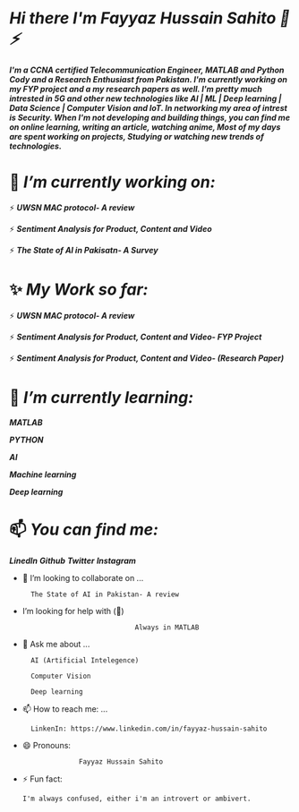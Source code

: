 # ***Hi there I'm Fayyaz Hussain Sahito 👋⚡***
***I'm a CCNA certified Telecommunication Engineer, MATLAB and Python Cody and a Research Enthusiast from Pakistan. I'm currently working on my FYP project and a my research papers as well. I'm pretty much intrested in 5G and other new technologies like AI | ML | Deep learning | Data Science | Computer Vision and IoT. In networking my area of intrest is Security. When I'm not developing and building things, you can find me on online learning, writing an article, watching anime,  Most of my days are spent working on projects, Studying or watching new trends of technologies.*** 






# 🔭 ***I’m currently working on:*** 

⚡ ***UWSN MAC protocol- A review***

⚡ ***Sentiment Analysis for Product, Content and Video***

⚡ ***The State of AI in Pakisatn- A Survey***



# ✨ ***My Work so far:*** 

⚡ ***UWSN MAC protocol- A review***

⚡ ***Sentiment Analysis for Product, Content and Video- FYP Project***

⚡ ***Sentiment Analysis for Product, Content and Video- (Research Paper)***



# 🌱 ***I’m currently learning:*** 

***MATLAB***

***PYTHON***

***AI***

***Machine learning***

***Deep learning***


# 📫 ***You can find me:***
***LinedIn***
***Github***
***Twitter***
***Instagram***

- 👯 I’m looking to collaborate on ...

        The State of AI in Pakistan- A review


- I’m looking for help with (🤔)
                                  
                                  Always in MATLAB

- 💬 Ask me about ...

        AI (Artificial Intelegence)

        Computer Vision

        Deep learning

- 📫 How to reach me: ...

        LinkenIn: https://www.linkedin.com/in/fayyaz-hussain-sahito

- 😄 Pronouns: 
                    
                    Fayyaz Hussain Sahito


- ⚡ Fun fact: 

      I'm always confused, either i'm an introvert or ambivert.  

<!--
**FayyazHussainsahito28/fayyazhussainsahito28** is a ✨ _special_ ✨ repository because its `README.md` (this file) appears on your GitHub profile.




